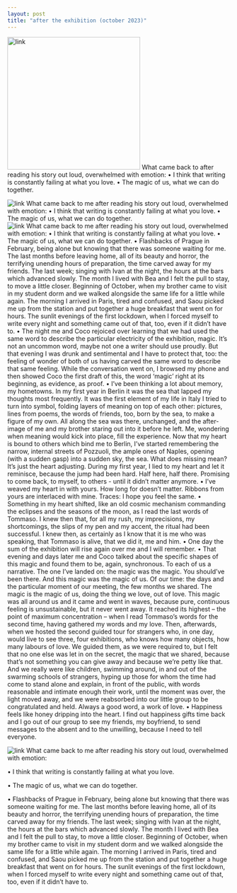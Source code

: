 ```yaml
---
layout: post
title: "after the exhibition (october 2023)"
---
```

<div>
  <p><img src="/assets/blog_posts/posts/aftertheexhibition.jpeg.jpg" alt="link" width="300" height="300" /> What came back to after reading his story out loud, overwhelmed with emotion:
•	I think that writing is constantly failing at what you love.
•	The magic of us, what we can do together. </p>
</div>

<div>
  <img class=middle src="/assets/blog_posts/posts/aftertheexhibition.jpeg.jpg" alt="link" /> What came back to me after reading his story out loud, overwhelmed with emotion:
•	I think that writing is constantly failing at what you love.
•	The magic of us, what we can do together.

</div>

<div>
  <img class=left src="/assets/blog_posts/posts/aftertheexhibition.jpeg.jpg" alt="link" /> What came back to me after reading his story out loud, overwhelmed with emotion:
•	I think that writing is constantly failing at what you love.
•	The magic of us, what we can do together.
•	Flashbacks of Prague in February, being alone but knowing that there was someone waiting for me. The last months before leaving home, all of its beauty and horror, the terrifying unending hours of preparation, the time carved away for my friends. The last week; singing with Ivan at the night, the hours at the bars which advanced slowly. The month I lived with Bea and I felt the pull to stay, to move a little closer. Beginning of October, when my brother came to visit in my student dorm and we walked alongside the same life for a little while again. The morning I arrived in Paris, tired and confused, and Saou picked me up from the station and put together a huge breakfast that went on for hours. The sunlit evenings of the first lockdown, when I forced myself to write every night and something came out of that, too, even if it didn’t have to.
•	The night me and Coco rejoiced over learning that we had used the same word to describe the particular electricity of the exhibition, magic. It’s not an uncommon word, maybe not one a writer should use proudly. But that evening I was drunk and sentimental and I have to protect that, too: the feeling of wonder of both of us having carved the same word to describe that same feeling. While the conversation went on, I browsed my phone and then showed Coco the first draft of this, the word ‘magic’ right at its beginning, as evidence, as proof.
•	I’ve been thinking a lot about memory, my hometowns. In my first year in Berlin it was the sea that lapped my thoughts most frequently. It was the first element of my life in Italy I tried to turn into symbol, folding layers of meaning on top of each other: pictures, lines from poems, the words of friends, too, born by the sea, to make a figure of my own. All along the sea was there, unchanged, and the after-image of me and my brother staring out into it before he left. Me, wondering when meaning would kick into place, fill the experience. Now that my heart is bound to others which bind me to Berlin, I’ve started remembering the narrow, internal streets of Pozzuoli, the ample ones of Naples, opening (with a sudden gasp) into a sudden sky, the sea. What does missing mean? It’s just the heart adjusting. During my first year, I lied to my heart and let it reminisce, because the jump had been hard. Half here, half there. Promising to come back, to myself, to others - until it didn’t matter anymore.
•	I’ve weaved my heart in with yours. How long for doesn’t matter. Ribbons from yours are interlaced with mine. Traces: I hope you feel the same.
•	Something in my heart shifted, like an old cosmic mechanism commanding the eclipses and the seasons of the moon, as I read the last words of Tommaso. I knew then that, for all my rush, my imprecisions, my shortcomings, the slips of my pen and my accent, the ritual had been successful. I knew then, as certainly as I know that it is me who was speaking, that Tommaso is alive, that we did it, me and him.
•	One day the sum of the exhibition will rise again over me and I will remember.
•	That evening and days later me and Coco talked about the specific shapes of this magic and found them to be, again, synchronous. To each of us a narrative. The one I’ve landed on: the magic was the magic. You should’ve been there. And this magic was the magic of us. Of our time: the days and the particular moment of our meeting, the few months we shared. The magic is the magic of us, doing the thing we love, out of love. This magic was all around us and it came and went in waves, because pure, continuous feeling is unsustainable, but it never went away. It reached its highest – the point of maximum concentration – when I read Tommaso’s words for the second time, having gathered my words and my love. Then, afterwards, when we hosted the second guided tour for strangers who, in one day, would live to see three, four exhibitions, who knows how many objects, how many labours of love. We guided them, as we were required to, but I felt that no one else was let in on the secret, the magic that we shared, because that’s not something you can give away and because we’re petty like that. And we really were like children, swimming around, in and out of the swarming schools of strangers, hyping up those for whom the time had come to stand alone and explain, in front of the public, with words reasonable and intimate enough their work, until the moment was over, the light moved away, and we were reabsorbed into our little group to be congratulated and held. Always a good word, a work of love.
•	Happiness feels like honey dripping into the heart. I find out happiness gifts time back and I go out of our group to see my friends, my boyfriend, to send messages to the absent and to the unwilling, because I need to tell everyone.
</div>

<div>
  <p> </p><img class=left src="/assets/blog_posts/posts/aftertheexhibition.jpeg.jpg" alt="link" /> What came back to me after reading his story out loud, overwhelmed with emotion:</p>
<p>•	I think that writing is constantly failing at what you love.</p>
<p>•	The magic of us, what we can do together.</p>
•	Flashbacks of Prague in February, being alone but knowing that there was someone waiting for me. The last months before leaving home, all of its beauty and horror, the terrifying unending hours of preparation, the time carved away for my friends. The last week; singing with Ivan at the night, the hours at the bars which advanced slowly. The month I lived with Bea and I felt the pull to stay, to move a little closer. Beginning of October, when my brother came to visit in my student dorm and we walked alongside the same life for a little while again. The morning I arrived in Paris, tired and confused, and Saou picked me up from the station and put together a huge breakfast that went on for hours. The sunlit evenings of the first lockdown, when I forced myself to write every night and something came out of that, too, even if it didn’t have to.
</div>
